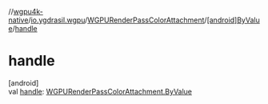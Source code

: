 //[wgpu4k-native](../../../../index.md)/[io.ygdrasil.wgpu](../../index.md)/[WGPURenderPassColorAttachment](../index.md)/[[android]ByValue](index.md)/[handle](handle.md)

# handle

[android]\
val [handle](handle.md): [WGPURenderPassColorAttachment.ByValue](../../../io.ygdrasil.wgpu.android/-w-g-p-u-render-pass-color-attachment/-by-value/index.md)
